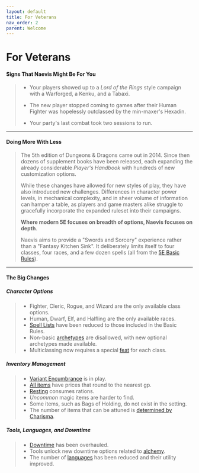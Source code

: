 ```yaml
---
layout: default
title: For Veterans
nav_order: 2
parent: Welcome
---
```


# For Veterans

#### Signs That Naevis Might Be For You

> * Your players showed up to a *Lord of the Rings* style campaign with a Warforged, a Kenku, and a Tabaxi.
>
> * The new player stopped coming to games after their Human Fighter was hopelessly outclassed by the min-maxer's Hexadin.
>
> * Your party's last combat took two sessions to run.

---

#### Doing More With Less

> The 5th edition of Dungeons & Dragons came out in 2014. Since then dozens of supplement books have been released, each expanding the already considerable *Player's Handbook* with hundreds of new customization options. 
> 
> While these changes have allowed for new styles of play, they have also introduced new challenges. Differences in character power levels, in mechanical complexity, and in sheer volume of information can hamper a table, as players and game masters alike struggle to gracefully incorporate the expanded ruleset into their campaigns.
> 
> **Where modern 5E focuses on breadth of options, Naevis focuses on depth**. 
>
> Naevis aims to provide a "Swords and Sorcery" experience rather than a "Fantasy Kitchen Sink". It deliberately limits itself to four classes, four races, and a few dozen spells (all from the [5E Basic Rules](docs/more/DnD_BasicRules_2018.pdf)). 

---

#### The Big Changes

##### Character Options

> * Fighter, Cleric, Rogue, and Wizard are the only available class options. 
> * Human, Dwarf, Elf, and Halfling are the only available races. 
> * [Spell Lists](../more/spells/index) have been reduced to those included in the Basic Rules.
> * Non-basic [archetypes](../more/archetypes/index) are disallowed, with new optional archetypes made available.
> * Multiclassing now requires a special [feat](../more/feats/index) for each class.

##### Inventory Management

> * [Variant Encumbrance](../adventuring/encumbrance) is in play.
> * [All items](../more/items/index) have prices that round to the nearest gp.
> * [Resting](../adventuring/resting) consumes rations.
> * *Uncommon* magic items are harder to find. 
> * Some items, such as Bags of Holding, do not exist in the setting.
> * The number of items that can be attuned is [determined by Charisma](../adventuring/attunement). 

##### Tools, Languages, and Downtime

> * [Downtime](../adventuring/downtime) has been overhauled.
> * Tools unlock new downtime options related to [alchemy](../../data/downtime_activities/alchemy).
> * The number of [languages](../adventuring/languages) has been reduced and their utility improved.

